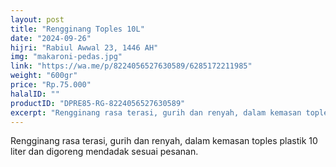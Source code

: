 ```yaml
---
layout: post
title: "Rengginang Toples 10L"
date: "2024-09-26"
hijri: "Rabiul Awwal 23, 1446 AH"
img: "makaroni-pedas.jpg"
link: "https://wa.me/p/8224056527630589/6285172211985"
weight: "600gr"
price: "Rp.75.000"
halalID: ""
productID: "DPRE85-RG-8224056527630589"
excerpt: "Rengginang rasa terasi, gurih dan renyah, dalam kemasan toples plastik 10 liter."
---
```

Rengginang rasa terasi, gurih dan renyah, dalam kemasan toples plastik 10 liter dan digoreng mendadak sesuai pesanan.
